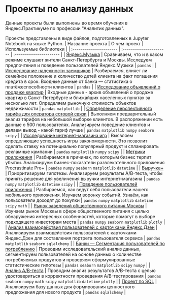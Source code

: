 # Проекты по анализу данных

Данные проекты были выполнены во время обучения в Яндекс.Практикуме по профессии "Аналитик данных".

Проекты представлены в виде файлов, подготовленных в Jupyter Notebook на языке Python.
| Название проекта | О чем проект | Используемые библиотеки | 
| :---------------------- | :---------------------- | :---------------------- |
| [Яндекс.Музыка](01_Yndx_music) | Сравниваем, что и в каком режиме слушают жители Санкт-Петербурга и Москвы. Исследуем предпочтения и поведение пользователей Яндекс.Музыки | ```pandas``` |
| [Исследование надежности заемщиков](02_Yndx_credits) | Разбираемся, влияет ли семейное положение и количество детей клиента на факт погашения кредита в срок. Входные данные от банка — статистика о платёжеспособности клиентов | ```pandas``` |
| [Исследование объявлений о продаже квартир](03_Yndx_Spb_aparts) | Входные данные - архив объявлений о продаже квартир в Санкт-Петербурге и ближайших населенных пунктах за несколько лет. Определяем рыночную стоимость объектов недвижимости | ```pandas``` ```matplotlib``` |
| [Определение перспективного тарифа для оператора сотовой связи](04_Yndx_mobile) | Выполняем предварительный анализ тарифов на небольшой выборке клиентов. В распоряжении есть данные о 500 пользователях. Анализируем поведение клиентов и делаем вывод - какой тариф лучше | ```pandas``` ```matplotlib``` ```numpy``` ```seaborn``` ```scipy``` |
| [Исследование интернет-магазина игр](05_Yndx_games) | Выявляем определяющие успешность игры закономерности. Это позволит сделать ставку на потенциально популярный продукт и спланировать рекламные кампании | ```pandas``` ```matplotlib``` ```numpy``` ```scipy``` |
| [Метрики приложения](06_Yndx_metrics) | Разбираемся в причинах, по которым бизнес терпит убытки. Анализируем бизнес-показатели развлекательного приложения Procrastinate Pro+ | ```pandas``` ```numpy``` ```seaborn``` ```matplotlib``` ```datetime``` |
| [Выручка+](07_Yndx_revenue) | Приоритизируем гипотезы. Анализируем результаты A/B-теста, чтобы принять решение для увеличения выручки интернет-магазина | ```pandas``` ```numpy``` ```matplotlib``` ```datetime``` ```scipy``` |
| [Поведение пользователей приложения](08_Yndx_food_startup) | Разбираемся, как ведут себя пользователи нашего мобильного приложения. Изучаем воронку событий. Узнаём, как пользователи доходят до покупки | ```pandas``` ```numpy``` ```matplotlib``` ```datetime``` ```scipy``` ```math``` |
| [Рынок заведений общественного питания Москвы](09_Yndx_catering) | Изучаем рынок Москвы в сфере общественного питания с целью обнаружения интересных особенностей, которые помогут в выборе подходящего инвесторам места | ```pandas``` ```numpy``` ```seaborn``` ```matplotlib``` ```plotly``` |
| [Анализ взаимодействия пользователей с карточками Яндекс.Дзен](10_Yndx_Dzen) | Анализируем взаимодействия пользователей с карточками Яндекс.Дзен для составления портрета пользователя сервиса | ```pandas``` ```matplotlib``` ```seaborn``` ```sqlalchemy``` |
| [Банки — Сегментация пользователей по потреблению](11_1_Yndx_banks) | Проводим исследовательский анализ данных, сегментируем пользователей на основе данных о количестве потребляемых продуктов и проверяем сформулированные статистические гипотезы | ```pandas``` ```seaborn``` ```matplotlib``` ```scipy``` ```numpy``` |
| [Анализ A/B-теста](11_2_Yndx_abtest) | Проводим анализ результатов A/B-теста с целью удостовериться в корректности проведения A/B-тестирования | ```pandas``` ```seaborn``` ```numpy``` ```math``` ```scipy``` ```matplotlib``` ```datetime``` ```plotly``` |
| [Проект по SQL](11_3_Yndx_SQL) | Анализируем базу данных для формирования ценностного предложения для нового продукта | ```pandas``` ```sqlalchemy``` |
